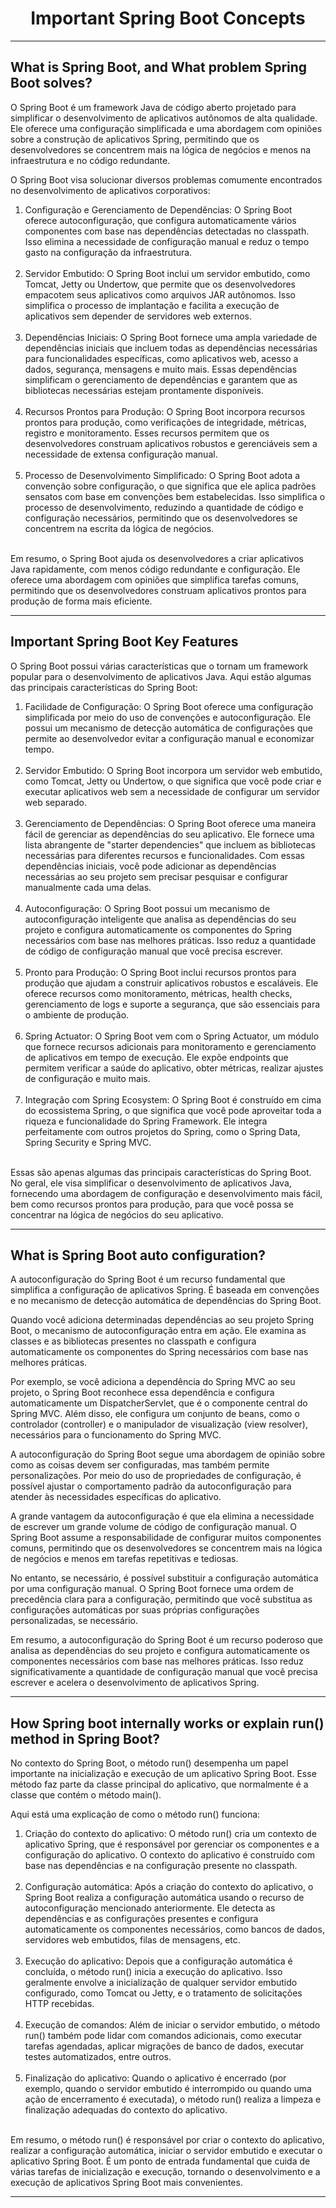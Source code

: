 <h1 align="center">Important Spring Boot Concepts</h1><hr>

<h2>What is Spring Boot, and What problem Spring Boot solves?</h2>

O Spring Boot é um framework Java de código aberto projetado para simplificar o desenvolvimento de aplicativos autônomos de alta qualidade. Ele oferece uma configuração simplificada e uma abordagem com opiniões sobre a construção de aplicativos Spring, permitindo que os desenvolvedores se concentrem mais na lógica de negócios e menos na infraestrutura e no código redundante.

O Spring Boot visa solucionar diversos problemas comumente encontrados no desenvolvimento de aplicativos corporativos:

<ol>

<li>Configuração e Gerenciamento de Dependências: O Spring Boot oferece autoconfiguração, que configura automaticamente vários componentes com base nas dependências detectadas no classpath. Isso elimina a necessidade de configuração manual e reduz o tempo gasto na configuração da infraestrutura.</li><br>

<li>Servidor Embutido: O Spring Boot inclui um servidor embutido, como Tomcat, Jetty ou Undertow, que permite que os desenvolvedores empacotem seus aplicativos como arquivos JAR autônomos. Isso simplifica o processo de implantação e facilita a execução de aplicativos sem depender de servidores web externos.</li><br>

<li>Dependências Iniciais: O Spring Boot fornece uma ampla variedade de dependências iniciais que incluem todas as dependências necessárias para funcionalidades específicas, como aplicativos web, acesso a dados, segurança, mensagens e muito mais. Essas dependências simplificam o gerenciamento de dependências e garantem que as bibliotecas necessárias estejam prontamente disponíveis.</li><br>

<li>Recursos Prontos para Produção: O Spring Boot incorpora recursos prontos para produção, como verificações de integridade, métricas, registro e monitoramento. Esses recursos permitem que os desenvolvedores construam aplicativos robustos e gerenciáveis sem a necessidade de extensa configuração manual.</li><br>

<li>Processo de Desenvolvimento Simplificado: O Spring Boot adota a convenção sobre configuração, o que significa que ele aplica padrões sensatos com base em convenções bem estabelecidas. Isso simplifica o processo de desenvolvimento, reduzindo a quantidade de código e configuração necessários, permitindo que os desenvolvedores se concentrem na escrita da lógica de negócios.</li><br>

</ol>

Em resumo, o Spring Boot ajuda os desenvolvedores a criar aplicativos Java rapidamente, com menos código redundante e configuração. Ele oferece uma abordagem com opiniões que simplifica tarefas comuns, permitindo que os desenvolvedores construam aplicativos prontos para produção de forma mais eficiente.<hr>

<h2>Important Spring Boot Key Features</h2>

O Spring Boot possui várias características que o tornam um framework popular para o desenvolvimento de aplicativos Java. Aqui estão algumas das principais características do Spring Boot:

<ol>

<li>Facilidade de Configuração: O Spring Boot oferece uma configuração simplificada por meio do uso de convenções e autoconfiguração. Ele possui um mecanismo de detecção automática de configurações que permite ao desenvolvedor evitar a configuração manual e economizar tempo.</li><br>

<li>Servidor Embutido: O Spring Boot incorpora um servidor web embutido, como Tomcat, Jetty ou Undertow, o que significa que você pode criar e executar aplicativos web sem a necessidade de configurar um servidor web separado.</li><br>

<li>Gerenciamento de Dependências: O Spring Boot oferece uma maneira fácil de gerenciar as dependências do seu aplicativo. Ele fornece uma lista abrangente de "starter dependencies" que incluem as bibliotecas necessárias para diferentes recursos e funcionalidades. Com essas dependências iniciais, você pode adicionar as dependências necessárias ao seu projeto sem precisar pesquisar e configurar manualmente cada uma delas.</li><br>

<li>Autoconfiguração: O Spring Boot possui um mecanismo de autoconfiguração inteligente que analisa as dependências do seu projeto e configura automaticamente os componentes do Spring necessários com base nas melhores práticas. Isso reduz a quantidade de código de configuração manual que você precisa escrever.</li><br>

<li>Pronto para Produção: O Spring Boot inclui recursos prontos para produção que ajudam a construir aplicativos robustos e escaláveis. Ele oferece recursos como monitoramento, métricas, health checks, gerenciamento de logs e suporte a segurança, que são essenciais para o ambiente de produção.</li><br>

<li>Spring Actuator: O Spring Boot vem com o Spring Actuator, um módulo que fornece recursos adicionais para monitoramento e gerenciamento de aplicativos em tempo de execução. Ele expõe endpoints que permitem verificar a saúde do aplicativo, obter métricas, realizar ajustes de configuração e muito mais.</li><br>

<li>Integração com Spring Ecosystem: O Spring Boot é construído em cima do ecossistema Spring, o que significa que você pode aproveitar toda a riqueza e funcionalidade do Spring Framework. Ele integra perfeitamente com outros projetos do Spring, como o Spring Data, Spring Security e Spring MVC.</li><br>

</ol>

Essas são apenas algumas das principais características do Spring Boot. No geral, ele visa simplificar o desenvolvimento de aplicativos Java, fornecendo uma abordagem de configuração e desenvolvimento mais fácil, bem como recursos prontos para produção, para que você possa se concentrar na lógica de negócios do seu aplicativo.<hr>

<h2>What is Spring Boot auto configuration?</h2>

A autoconfiguração do Spring Boot é um recurso fundamental que simplifica a configuração de aplicativos Spring. É baseada em convenções e no mecanismo de detecção automática de dependências do Spring Boot.

Quando você adiciona determinadas dependências ao seu projeto Spring Boot, o mecanismo de autoconfiguração entra em ação. Ele examina as classes e as bibliotecas presentes no classpath e configura automaticamente os componentes do Spring necessários com base nas melhores práticas.

Por exemplo, se você adiciona a dependência do Spring MVC ao seu projeto, o Spring Boot reconhece essa dependência e configura automaticamente um DispatcherServlet, que é o componente central do Spring MVC. Além disso, ele configura um conjunto de beans, como o controlador (controller) e o manipulador de visualização (view resolver), necessários para o funcionamento do Spring MVC.

A autoconfiguração do Spring Boot segue uma abordagem de opinião sobre como as coisas devem ser configuradas, mas também permite personalizações. Por meio do uso de propriedades de configuração, é possível ajustar o comportamento padrão da autoconfiguração para atender às necessidades específicas do aplicativo.

A grande vantagem da autoconfiguração é que ela elimina a necessidade de escrever um grande volume de código de configuração manual. O Spring Boot assume a responsabilidade de configurar muitos componentes comuns, permitindo que os desenvolvedores se concentrem mais na lógica de negócios e menos em tarefas repetitivas e tediosas.

No entanto, se necessário, é possível substituir a configuração automática por uma configuração manual. O Spring Boot fornece uma ordem de precedência clara para a configuração, permitindo que você substitua as configurações automáticas por suas próprias configurações personalizadas, se necessário.

Em resumo, a autoconfiguração do Spring Boot é um recurso poderoso que analisa as dependências do seu projeto e configura automaticamente os componentes necessários com base nas melhores práticas. Isso reduz significativamente a quantidade de configuração manual que você precisa escrever e acelera o desenvolvimento de aplicativos Spring.<hr>

<h2>How Spring boot internally works or explain run() method in Spring Boot?</h2>

No contexto do Spring Boot, o método run() desempenha um papel importante na inicialização e execução de um aplicativo Spring Boot. Esse método faz parte da classe principal do aplicativo, que normalmente é a classe que contém o método main().

Aqui está uma explicação de como o método run() funciona:

<ol>

<li>Criação do contexto do aplicativo: O método run() cria um contexto de aplicativo Spring, que é responsável por gerenciar os componentes e a configuração do aplicativo. O contexto do aplicativo é construído com base nas dependências e na configuração presente no classpath.</li><br>

<li>Configuração automática: Após a criação do contexto do aplicativo, o Spring Boot realiza a configuração automática usando o recurso de autoconfiguração mencionado anteriormente. Ele detecta as dependências e as configurações presentes e configura automaticamente os componentes necessários, como bancos de dados, servidores web embutidos, filas de mensagens, etc.</li><br>

<li>Execução do aplicativo: Depois que a configuração automática é concluída, o método run() inicia a execução do aplicativo. Isso geralmente envolve a inicialização de qualquer servidor embutido configurado, como Tomcat ou Jetty, e o tratamento de solicitações HTTP recebidas.</li><br>

<li>Execução de comandos: Além de iniciar o servidor embutido, o método run() também pode lidar com comandos adicionais, como executar tarefas agendadas, aplicar migrações de banco de dados, executar testes automatizados, entre outros.</li><br>

<li>Finalização do aplicativo: Quando o aplicativo é encerrado (por exemplo, quando o servidor embutido é interrompido ou quando uma ação de encerramento é executada), o método run() realiza a limpeza e finalização adequadas do contexto do aplicativo.</li><br>

</ol>

Em resumo, o método run() é responsável por criar o contexto do aplicativo, realizar a configuração automática, iniciar o servidor embutido e executar o aplicativo Spring Boot. É um ponto de entrada fundamental que cuida de várias tarefas de inicialização e execução, tornando o desenvolvimento e a execução de aplicativos Spring Boot mais convenientes.<hr>

<h2></h2>